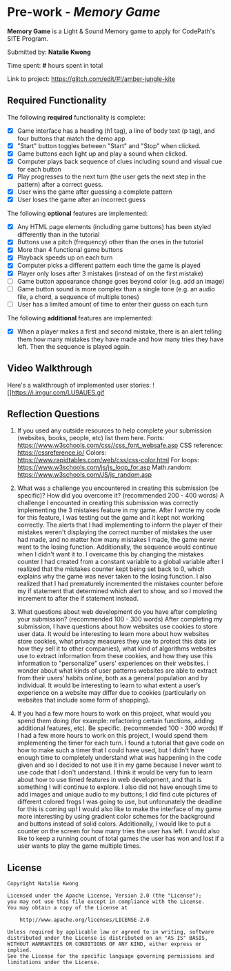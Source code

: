 # Pre-work - *Memory Game*

**Memory Game** is a Light & Sound Memory game to apply for CodePath's SITE Program. 

Submitted by: **Natalie Kwong**

Time spent: **#** hours spent in total

Link to project: https://glitch.com/edit/#!/amber-jungle-kite

## Required Functionality

The following **required** functionality is complete:

* [x] Game interface has a heading (h1 tag), a line of body text (p tag), and four buttons that match the demo app
* [x] "Start" button toggles between "Start" and "Stop" when clicked. 
* [x] Game buttons each light up and play a sound when clicked. 
* [x] Computer plays back sequence of clues including sound and visual cue for each button
* [x] Play progresses to the next turn (the user gets the next step in the pattern) after a correct guess. 
* [x] User wins the game after guessing a complete pattern
* [x] User loses the game after an incorrect guess

The following **optional** features are implemented:

* [x] Any HTML page elements (including game buttons) has been styled differently than in the tutorial
* [x] Buttons use a pitch (frequency) other than the ones in the tutorial
* [x] More than 4 functional game buttons
* [x] Playback speeds up on each turn
* [x] Computer picks a different pattern each time the game is played
* [x] Player only loses after 3 mistakes (instead of on the first mistake)
* [ ] Game button appearance change goes beyond color (e.g. add an image)
* [ ] Game button sound is more complex than a single tone (e.g. an audio file, a chord, a sequence of multiple tones)
* [ ] User has a limited amount of time to enter their guess on each turn

The following **additional** features are implemented:

- [x] When a player makes a first and second mistake, there is an alert telling them
      how many mistakes they have made and how many tries they have left. Then the
      sequence is played again.

## Video Walkthrough

Here's a walkthrough of implemented user stories:
![]https://i.imgur.com/LU9AUES.gif


## Reflection Questions
1. If you used any outside resources to help complete your submission (websites, books, people, etc) list them here. 
Fonts: https://www.w3schools.com/css//css_font_websafe.asp
CSS reference: https://cssreference.io/
Colors: https://www.rapidtables.com/web/css/css-color.html
For loops: https://www.w3schools.com/js/js_loop_for.asp
Math.random: https://www.w3schools.com/JS/js_random.asp

2. What was a challenge you encountered in creating this submission (be specific)? How did you overcome it? (recommended 200 - 400 words) 
A challenge I encounted in creating this submission was correctly implementing the 3 mistakes feature
in my game. After I wrote my code for this feature, I was testing out the game and it kept not working correctly.
The alerts that I had implementing to inform the player of their mistakes weren't displaying the correct number of mistakes
the user had made, and no matter how many mistakes I made, the game never went to the losing function. Additionally,
the sequence would continue when I didn't want it to. I overcame this by changing the mistakes counter I had created from
a constant variable to a global variable after I realized that the mistakes counter kept being set back to 0, which explains
why the game was never taken to the losing function. I also realized that I had prematurely incremented the mistakes counter
before my if statement that determined which alert to show, and so I moved the increment to after the if statement
instead.

3. What questions about web development do you have after completing your submission? (recommended 100 - 300 words) 
After completing my submission, I have questions about how websites use cookies to store user data.
It would be interesting to learn more about how websites store cookies, what privacy measures they use to protect 
this data (or how they sell it to other companies), what kind of algorithms websites use to extract information from these cookies, 
and how they use this information to "personalize" users' experiences on their websites. I wonder about what kinds of user 
patterns websites are able to extract from their users’ habits online, both as a general population and by individual. It would 
be interesting to learn to what extent a user’s experience on a website may differ due to cookies (particularly on websites that 
include some form of shopping).

4. If you had a few more hours to work on this project, what would you spend them doing (for example: refactoring certain functions, adding additional features, etc). Be specific. (recommended 100 - 300 words) 
If I had a few more hours to work on this project, I would spend them implementing the timer for each turn.
I found a tutorial that gave code on how to make such a timer that I could have used, but I didn't have
enough time to completely understand what was happening in the code given and so I decided to not use it
in my game because I never want to use code that I don't understand. I think it would be very fun to learn about
how to use timed features in web development, and that is something I will continue to explore. 
I also did not have enough time to add images and unique audio to my buttons; I did find cute pictures of different
colored frogs I was going to use, but unforunately the deadline for this is coming up!
I would also like to make the interface of my game more interesting by using gradient color schemes for
the background and buttons instead of solid colors. Additionally, I would like to put a counter
on the screen for how many tries the user has left. I would also like to keep a running count of total games
the user has won and lost if a user wants to play the game multiple times.



## License

    Copyright Natalie Kwong

    Licensed under the Apache License, Version 2.0 (the "License");
    you may not use this file except in compliance with the License.
    You may obtain a copy of the License at

        http://www.apache.org/licenses/LICENSE-2.0

    Unless required by applicable law or agreed to in writing, software
    distributed under the License is distributed on an "AS IS" BASIS,
    WITHOUT WARRANTIES OR CONDITIONS OF ANY KIND, either express or implied.
    See the License for the specific language governing permissions and
    limitations under the License.

